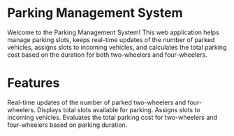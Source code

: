 # Parking Management System
Welcome to the Parking Management System! This web application helps manage parking slots, keeps real-time updates of the number of parked vehicles, assigns slots to incoming vehicles, and calculates the total parking cost based on the duration for both two-wheelers and four-wheelers.
# Features
Real-time updates of the number of parked two-wheelers and four-wheelers.
Displays total slots available for parking.
Assigns slots to incoming vehicles.
Evaluates the total parking cost for two-wheelers and four-wheelers based on parking duration.
 

